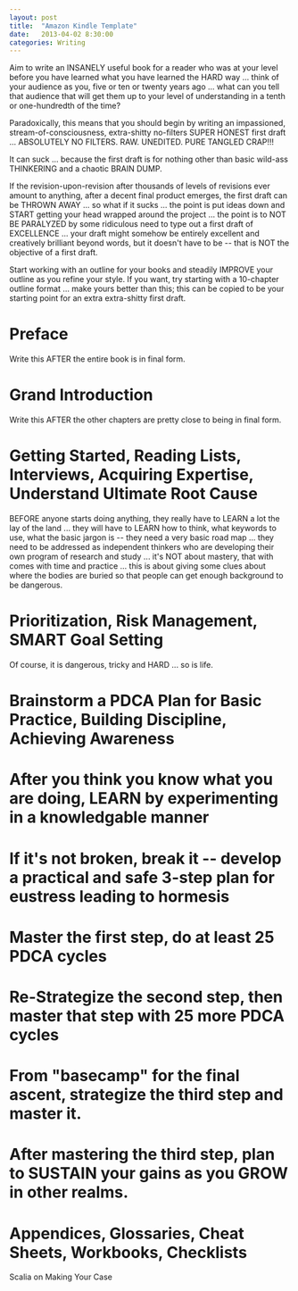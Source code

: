 ```yaml
---
layout: post
title:  "Amazon Kindle Template"
date:   2013-04-02 8:30:00
categories: Writing
---
```


Aim to write an INSANELY useful book for a reader who was at your level before you have learned what you have learned the HARD way ... think of your audience as you, five or ten or twenty years ago ... what can you tell that audience that will get them up to your level of understanding in a tenth or one-hundredth of the time?

Paradoxically, this means that you should begin by writing an impassioned, stream-of-consciousness, extra-shitty no-filters SUPER HONEST first draft ... ABSOLUTELY NO FILTERS.  RAW.  UNEDITED. PURE TANGLED CRAP!!! 

It can suck ... because the first draft is for nothing other than basic wild-ass THINKERING and a chaotic BRAIN DUMP.

If the revision-upon-revision after thousands of levels of revisions ever amount to anything, after a decent final product emerges, the first draft can be THROWN AWAY ... so what if it sucks ... the point is put ideas down and START getting your head wrapped around the project ... the point is to NOT BE PARALYZED by some ridiculous need to type out a first draft of EXCELLENCE ... your draft might somehow be entirely excellent and creatively brilliant beyond words, but it doesn't have to be -- that is NOT the objective of a first draft.

Start working with an outline for your books and steadily IMPROVE your outline as you refine your style. If you want, try starting with a 10-chapter outline format ... make yours better than this; this can be copied to be your starting point for an extra extra-shitty first draft.

# Preface

Write this AFTER the entire book is in final form.

# Grand Introduction

Write this AFTER the other chapters are pretty close to being in final form.

# Getting Started, Reading Lists, Interviews, Acquiring Expertise, Understand Ultimate Root Cause

BEFORE anyone starts doing anything, they really have to LEARN a lot the lay of the land ... they will have to LEARN how to think, what keywords to use, what the basic jargon is -- they need a very basic road map ... they need to be addressed as independent thinkers who are developing their own program of research and study ... it's NOT about mastery, that with comes with time and practice ... this is about giving some clues about where the bodies are buried so that people can get enough background to be dangerous.

# Prioritization, Risk Management, SMART Goal Setting

Of course, it is dangerous, tricky and HARD ... so is life.

# Brainstorm a PDCA Plan for Basic Practice, Building Discipline, Achieving Awareness

# After you think you know what you are doing, LEARN by experimenting in a knowledgable manner

# If it's not broken, break it -- develop a practical and safe 3-step plan for eustress leading to hormesis

# Master the first step, do at least 25 PDCA cycles

# Re-Strategize the second step, then master that step with 25 more PDCA cycles

# From "basecamp" for the final ascent, strategize the third step and master it.

# After mastering the third step, plan to SUSTAIN your gains as you GROW in other realms.

# Appendices, Glossaries, Cheat Sheets, Workbooks, Checklists

Scalia on Making Your Case
